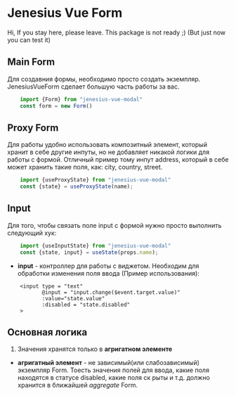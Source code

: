 # Jenesius Vue Form
Hi, If you stay here, please leave. This package is not ready ;)
(But just now you can test it)

## Main Form
Для создавния формы, необходимо просто создать экземпляр. JenesiusVueForm сделает
большую часть работы за вас.

```js
    import {Form} from "jenesius-vue-modal"
    const form = new Form()
```

## Proxy Form
Для работы удобно использовать композитный элемент, который хранит в себе другие
инпуты, но не добавляет никакой логики для работы с формой. Отличный пример тому
инпут address, который в себе может хранить такие поля, как: city, country, street.

```ts
    import {useProxyState} from "jenesius-vue-modal"
    const {state} = useProxyState(name);
```

## Input
Для того, чтобы связать поле input с формой нужно просто выполнить следующий хук:
```js
    import {useInputState} from "jenesius-vue-modal"
    const {state, input} = useState(props.name);
```
- **input** - контроллер для работы с виджетом. Необходим для обработки изменения
поля ввода (Пример использования):
```vue
    <input type = "text" 
           @input = "input.change($event.target.value)" 
           :value="state.value"
           :disabled = "state.disabled"
    >
```

## Основная логика
1. Значения хранятся только в **агригатном элементе**
- **агригатный элемент** - не зависимый(или слабозависимый) экземпляр Form. Тоесть
значения полей для ввода, какие поля находятся в статусе disabled, какие поля ск
рыты и т.д. должно хранится в ближайшей *aggregate* Form.
